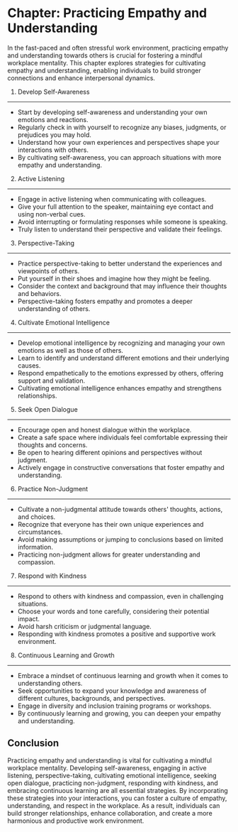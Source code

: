 Chapter: Practicing Empathy and Understanding
=============================================

In the fast-paced and often stressful work environment, practicing empathy and understanding towards others is crucial for fostering a mindful workplace mentality. This chapter explores strategies for cultivating empathy and understanding, enabling individuals to build stronger connections and enhance interpersonal dynamics.

1. Develop Self-Awareness
-------------------------

* Start by developing self-awareness and understanding your own emotions and reactions.
* Regularly check in with yourself to recognize any biases, judgments, or prejudices you may hold.
* Understand how your own experiences and perspectives shape your interactions with others.
* By cultivating self-awareness, you can approach situations with more empathy and understanding.

2. Active Listening
-------------------

* Engage in active listening when communicating with colleagues.
* Give your full attention to the speaker, maintaining eye contact and using non-verbal cues.
* Avoid interrupting or formulating responses while someone is speaking.
* Truly listen to understand their perspective and validate their feelings.

3. Perspective-Taking
---------------------

* Practice perspective-taking to better understand the experiences and viewpoints of others.
* Put yourself in their shoes and imagine how they might be feeling.
* Consider the context and background that may influence their thoughts and behaviors.
* Perspective-taking fosters empathy and promotes a deeper understanding of others.

4. Cultivate Emotional Intelligence
-----------------------------------

* Develop emotional intelligence by recognizing and managing your own emotions as well as those of others.
* Learn to identify and understand different emotions and their underlying causes.
* Respond empathetically to the emotions expressed by others, offering support and validation.
* Cultivating emotional intelligence enhances empathy and strengthens relationships.

5. Seek Open Dialogue
---------------------

* Encourage open and honest dialogue within the workplace.
* Create a safe space where individuals feel comfortable expressing their thoughts and concerns.
* Be open to hearing different opinions and perspectives without judgment.
* Actively engage in constructive conversations that foster empathy and understanding.

6. Practice Non-Judgment
------------------------

* Cultivate a non-judgmental attitude towards others' thoughts, actions, and choices.
* Recognize that everyone has their own unique experiences and circumstances.
* Avoid making assumptions or jumping to conclusions based on limited information.
* Practicing non-judgment allows for greater understanding and compassion.

7. Respond with Kindness
------------------------

* Respond to others with kindness and compassion, even in challenging situations.
* Choose your words and tone carefully, considering their potential impact.
* Avoid harsh criticism or judgmental language.
* Responding with kindness promotes a positive and supportive work environment.

8. Continuous Learning and Growth
---------------------------------

* Embrace a mindset of continuous learning and growth when it comes to understanding others.
* Seek opportunities to expand your knowledge and awareness of different cultures, backgrounds, and perspectives.
* Engage in diversity and inclusion training programs or workshops.
* By continuously learning and growing, you can deepen your empathy and understanding.

Conclusion
----------

Practicing empathy and understanding is vital for cultivating a mindful workplace mentality. Developing self-awareness, engaging in active listening, perspective-taking, cultivating emotional intelligence, seeking open dialogue, practicing non-judgment, responding with kindness, and embracing continuous learning are all essential strategies. By incorporating these strategies into your interactions, you can foster a culture of empathy, understanding, and respect in the workplace. As a result, individuals can build stronger relationships, enhance collaboration, and create a more harmonious and productive work environment.
